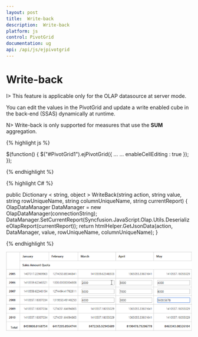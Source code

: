 ```yaml
---
layout: post
title:  Write-back
description:  Write-back
platform: js
control: PivotGrid
documentation: ug
api: /api/js/ejpivotgrid
---
```


# Write-back

I> This feature is applicable only for the OLAP datasource at server mode.

You can edit the values in the PivotGrid and update a write enabled cube in the back-end (SSAS) dynamically at runtime.

N> Write-back is only supported for measures that use the **SUM** aggregation.

{% highlight js %}

$(function() {
    $("#PivotGrid1").ejPivotGrid({
        ...
        ...
        enableCellEditing : true
    });
});

{% endhighlight %}

{% highlight C# %}

public Dictionary < string, object > WriteBack(string action, string value, string rowUniqueName, string columnUniqueName, string currentReport) {
    OlapDataManager DataManager = new OlapDataManager(connectionString);
    DataManager.SetCurrentReport(Syncfusion.JavaScript.Olap.Utils.DeserializeOlapReport(currentReport));
    return htmlHelper.GetJsonData(action, DataManager, value, rowUniqueName, columnUniqueName);
}
        
{% endhighlight %}

![](Write-Back_images/writeback.png)

